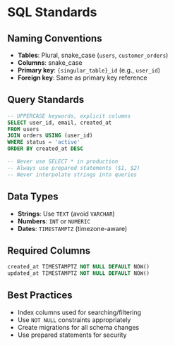 # SQL Standards

## Naming Conventions

- **Tables**: Plural, snake_case (`users`, `customer_orders`)
- **Columns**: snake_case
- **Primary key**: `{singular_table}_id` (e.g., `user_id`)
- **Foreign key**: Same as primary key reference

## Query Standards

```sql
-- UPPERCASE keywords, explicit columns
SELECT user_id, email, created_at
FROM users
JOIN orders USING (user_id)
WHERE status = 'active'
ORDER BY created_at DESC

-- Never use SELECT * in production
-- Always use prepared statements ($1, $2)
-- Never interpolate strings into queries
```

## Data Types

- **Strings**: Use `TEXT` (avoid `VARCHAR`)
- **Numbers**: `INT` or `NUMERIC`
- **Dates**: `TIMESTAMPTZ` (timezone-aware)

## Required Columns

```sql
created_at TIMESTAMPTZ NOT NULL DEFAULT NOW()
updated_at TIMESTAMPTZ NOT NULL DEFAULT NOW()
```

## Best Practices

- Index columns used for searching/filtering
- Use `NOT NULL` constraints appropriately
- Create migrations for all schema changes
- Use prepared statements for security
